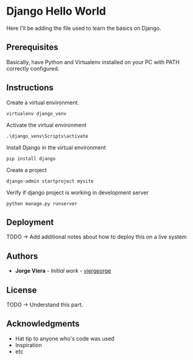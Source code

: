 # Django Hello World

Here I'll be adding the file used to learn the basics on Django.

## Prerequisites
Basically, have Python and Virtualenv installed on your PC with PATH correctly configured.

## Instructions
Create a virtual environment.
```
virtualenv django_venv
```
Activate the virtual environment
```
.\django_venv\Scripts\activate
```
Install Django in the virtual environment
```
pip install django
```
Create a project
```
django-admin startproject mysite
```
Verify if django project is working in development server
```
python manage.py runserver
```

## Deployment
TODO -> Add additional notes about how to deploy this on a live system

## Authors
* **Jorge Viera** - *Initial work* - [viergeorge](https://github.com/Viergeorge)

## License
TODO -> Understand this part.

## Acknowledgments

* Hat tip to anyone who's code was used
* Inspiration
* etc
